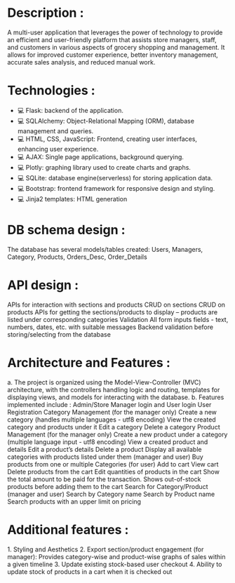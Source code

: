 <h1>Description :</h1>
A multi-user application that leverages the power of technology to provide an efficient and user-friendly platform that assists store managers, staff, and customers in various aspects of grocery shopping and management. It allows for improved customer experience, better inventory management, accurate sales analysis, and reduced manual work.

<h1>Technologies :</h1>
    <ul>
        <li>💻 Flask: backend of the application.</li>
        <li>💻 SQLAlchemy: Object-Relational Mapping (ORM), database management and queries.</li>
        <li>💻 HTML, CSS, JavaScript: Frontend, creating user interfaces, enhancing user experience.</li>
        <li>💻 AJAX: Single page applications, background querying.</li>
        <li>💻 Plotly: graphing library used to create charts and graphs.</li>
        <li>💻 SQLite: database engine(serverless) for storing application data.</li>
        <li>💻 Bootstrap: frontend framework for responsive design and styling.</li>
        <li>💻 Jinja2 templates: HTML generation</li>
    </ul>

<h1>DB schema design : </h1>
    The database has several models/tables created: 
    Users, Managers, Category, Products, Orders_Desc, Order_Details


<h1>API design : </h1>
    APIs for interaction with sections and products
    CRUD on sections
    CRUD on products
    APIs for getting the sections/products to display – products are listed under corresponding categories
    Validation
    All form inputs fields - text, numbers, dates, etc. with suitable messages
    Backend validation before storing/selecting from the database

<h1>Architecture and Features : </h1>
    a. The project is organized using the Model-View-Controller (MVC) architecture, with the controllers handling logic and routing, templates for displaying views, and models for interacting with the database. 
    b. Features implemented include : 
        Admin/Store Manager login and User login
        User Registration
        Category Management (for the manager only)
            Create a new category (handles multiple languages - utf8 encoding)
            View the created category and products under it
            Edit a category
            Delete a category
        Product Management (for the manager only)
            Create a new product under a category (multiple language input - utf8 encoding)
            View a created product and details
            Edit a product’s details
            Delete a product
        Display all available categories with products listed under them (manager and user)
        Buy products from one or multiple Categories (for user)
            Add to cart
            View cart
            Delete products from the cart
            Edit quantities of products in the cart
            Show the total amount to be paid for the transaction.
            Shows out-of-stock products before adding them to the cart
        Search for Category/Product (manager and user)
            Search by Category name
            Search by Product name
            Search products with an upper limit on pricing 

<h1>Additional features : </h1>
    1. Styling and Aesthetics
    2. Export section/product engagement (for manager):
    Provides category-wise and product-wise graphs of sales within a given timeline 
    3. Update existing stock-based user checkout
    4. Ability to update stock of products in a cart when it is checked out
